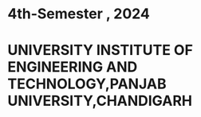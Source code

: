 # 4th-Semester , 2024
# UNIVERSITY INSTITUTE OF ENGINEERING AND TECHNOLOGY,PANJAB UNIVERSITY,CHANDIGARH